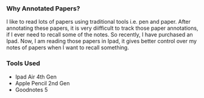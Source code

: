 ### Why Annotated Papers?
I like to read lots of papers using traditional tools i.e. pen and paper. After annotating these papers, it is very diifficult to track those paper annotations, if I ever need to recall some of the notes. So recently, I have purchased an Ipad. Now, I am reading those papers in Ipad, it gives better control over my notes of papers when I want to recall something.
### Tools Used
- Ipad Air 4th Gen
- Apple Pencil 2nd Gen
- Goodnotes 5
